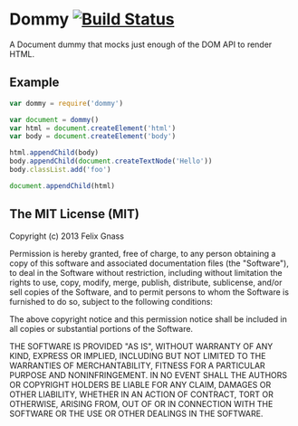 # Dommy [![Build Status](https://travis-ci.org/fgnass/dommy.png)](https://travis-ci.org/fgnass/dommy)

A Document dummy that mocks just enough of the DOM API to render HTML.

## Example

```js
var dommy = require('dommy')

var document = dommy()
var html = document.createElement('html')
var body = document.createElement('body')

html.appendChild(body)
body.appendChild(document.createTextNode('Hello'))
body.classList.add('foo')

document.appendChild(html)
```

## The MIT License (MIT)

Copyright (c) 2013 Felix Gnass

Permission is hereby granted, free of charge, to any person obtaining a copy
of this software and associated documentation files (the "Software"), to deal
in the Software without restriction, including without limitation the rights
to use, copy, modify, merge, publish, distribute, sublicense, and/or sell
copies of the Software, and to permit persons to whom the Software is
furnished to do so, subject to the following conditions:

The above copyright notice and this permission notice shall be included in
all copies or substantial portions of the Software.

THE SOFTWARE IS PROVIDED "AS IS", WITHOUT WARRANTY OF ANY KIND, EXPRESS OR
IMPLIED, INCLUDING BUT NOT LIMITED TO THE WARRANTIES OF MERCHANTABILITY,
FITNESS FOR A PARTICULAR PURPOSE AND NONINFRINGEMENT. IN NO EVENT SHALL THE
AUTHORS OR COPYRIGHT HOLDERS BE LIABLE FOR ANY CLAIM, DAMAGES OR OTHER
LIABILITY, WHETHER IN AN ACTION OF CONTRACT, TORT OR OTHERWISE, ARISING FROM,
OUT OF OR IN CONNECTION WITH THE SOFTWARE OR THE USE OR OTHER DEALINGS IN
THE SOFTWARE.
